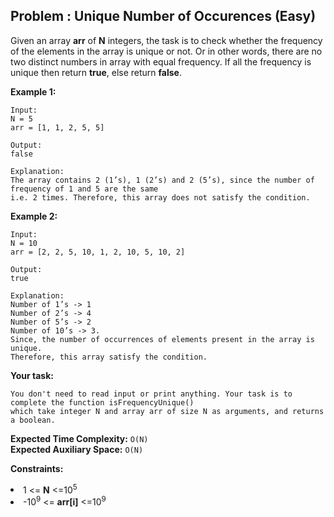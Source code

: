 ## Problem : Unique Number of Occurences (Easy)
Given an array **arr** of **N** integers, the task is to check whether the frequency of the elements in the array is unique or not. Or in other words, there are no two distinct numbers in array with equal frequency. If all the frequency is unique then return **true**, else return **false**.

**Example 1:**
```
Input:
N = 5
arr = [1, 1, 2, 5, 5]

Output:
false

Explanation:
The array contains 2 (1’s), 1 (2’s) and 2 (5’s), since the number of frequency of 1 and 5 are the same 
i.e. 2 times. Therefore, this array does not satisfy the condition.
```

**Example 2:**
```
Input:
N = 10
arr = [2, 2, 5, 10, 1, 2, 10, 5, 10, 2]

Output:
true

Explanation:
Number of 1’s -> 1
Number of 2’s -> 4
Number of 5’s -> 2
Number of 10’s -> 3.
Since, the number of occurrences of elements present in the array is unique. 
Therefore, this array satisfy the condition.
```

**Your task:**
```
You don't need to read input or print anything. Your task is to complete the function isFrequencyUnique()
which take integer N and array arr of size N as arguments, and returns a boolean.
```

**Expected Time Complexity:** ```O(N)```<br>
**Expected Auxiliary Space:** ```O(N)```

**Constraints:**
<li>1 <= <b>N</b> <=10<sup>5</sup></li>
<li>-10<sup>9</sup> <= <b>arr[i]</b> <=10<sup>9</sup></li>